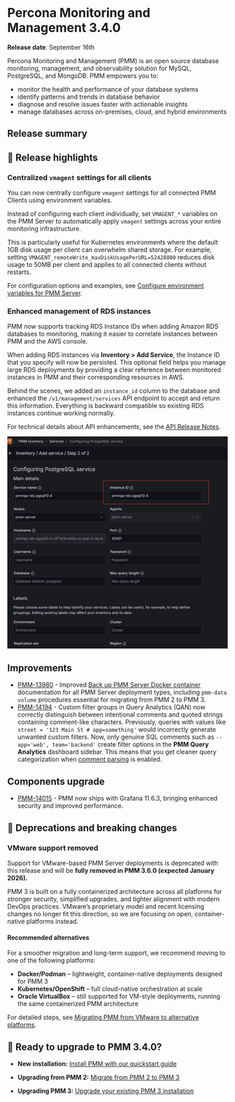 # Percona Monitoring and Management 3.4.0 

**Release date**:  September 16th

Percona Monitoring and Management (PMM) is an open source database monitoring, management, and observability solution for MySQL, PostgreSQL, and MongoDB. PMM empowers you to: 

- monitor the health and performance of your database systems
- identify patterns and trends in database behavior
- diagnose and resolve issues faster with actionable insights
- manage databases across on-premises, cloud, and hybrid environments

## Release summary

## 🌟 Release highlights

### Centralized `vmagent` settings for all clients

You can now centrally configure `vmagent` settings for all connected PMM Clients using environment variables.

Instead of configuring each client individually, set `VMAGENT_*` variables on the PMM Server to automatically apply `vmagent` settings across your entire monitoring infrastructure. 

This is particularly useful for Kubernetes environments where the default 1GB disk usage per client can overwhelm shared storage. For example, setting `VMAGENT_remoteWrite_maxDiskUsagePerURL=52428800` reduces disk usage to 50MB per client and applies to all connected clients without restarts.

For configuration options and examples, see [Configure environment variables for PMM Server](../install-pmm/install-pmm-server/deployment-options/docker/env_var.md#configure-vmagent-on-pmm-client).


### Enhanced management of RDS instances

PMM now supports tracking RDS Instance IDs when adding Amazon RDS databases to monitoring, making it easier to correlate instances between PMM and the AWS console.

When adding RDS instances via **Inventory > Add Service**, the Instance ID that you specify will now be persisted. This optional field helps you manage large RDS deployments by providing a clear reference between monitored instances in PMM and their corresponding resources in AWS. 

Behind the scenes, we added an `instance_id` column to the database and enhanced the `/v1/management/services` API endpoint to accept and return this information. Everything is backward compatible so existing RDS instances continue working normally. 

For technical details about API enhancements, see the [API Release Notes](https://percona-pmm.readme.io/v3/reference/release-notes-3-4-0).

![!New Instance ID field](../images/instance_ID.png)

## Improvements

- [PMM-13980](https://perconadev.atlassian.net/browse/PMM-13980) - Improved [Back up PMM Server Docker container](../install-pmm/install-pmm-server/deployment-options/docker/backup_container.md) documentation for all PMM Server deployment types, including `pmm-data volume` procedures essential for migrating from PMM 2 to PMM 3.
- [PMM-14194](https://perconadev.atlassian.net/browse/PMM-14194) - Custom filter groups in Query Analytics (QAN) now correctly distinguish between intentional comments and quoted strings containing comment-like characters. Previously, queries with values like `street = '123 Main St # app=something'` would incorrectly generate unwanted custom filters. Now, only genuine SQL comments such as `-- app='web', team='backend'` create filter options in the **PMM Query Analytics** dashboard sidebar. This means that you get cleaner query categorization when [comment parsing](../use/qan/panels/filters.md#custom-filter-groups) is enabled.

## Components upgrade
- [PMM-14015](https://perconadev.atlassian.net/browse/PMM-14015) - PMM now ships with Grafana 11.6.3, bringing enhanced security and improved performance.

## 🛑 Deprecations and breaking changes 

### VMware support removed  

Support for VMware-based PMM Server deployments is deprecated with this release and will be **fully removed in PMM 3.6.0 (expected January 2026).**  

PMM 3 is built on a fully containerized architecture across all platforms for stronger security, simplified upgrades, and tighter alignment with modern DevOps practices. VMware’s proprietary model and recent licensing changes no longer fit this direction, so we are focusing on open, container-native platforms instead.  

#### Recommended alternatives  

For a smoother migration and long-term support, we recommend moving to one of the following platforms:  

- **Docker/Podman** – lightweight, container-native deployments designed for PMM 3  
- **Kubernetes/OpenShift** – full cloud-native orchestration at scale  
- **Oracle VirtualBox** – still supported for VM-style deployments, running the same containerized PMM architecture  

For detailed steps, see [Migrating PMM from VMware to alternative platforms](../pmm-upgrade/migrating_from_vmware.md).


## 🚀 Ready to upgrade to PMM 3.4.0?

- **New installation:** [Install PMM with our quickstart guide](../quickstart/quickstart.md)

- **Upgrading from PMM 2:** [Migrate from PMM 2 to PMM 3](../pmm-upgrade/migrating_from_pmm_2.md)

- **Upgrading PMM 3:** [Upgrade your existing PMM 3 installation](../pmm-upgrade/index.md)
